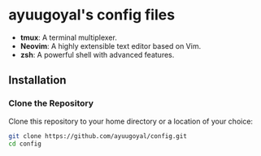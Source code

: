 # ayuugoyal's config files

- **tmux**: A terminal multiplexer.
- **Neovim**: A highly extensible text editor based on Vim.
- **zsh**: A powerful shell with advanced features.

## Installation

### Clone the Repository

Clone this repository to your home directory or a location of your choice:

```bash
git clone https://github.com/ayuugoyal/config.git
cd config
```


